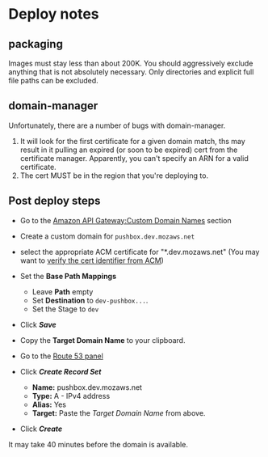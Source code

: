 # Deploy notes

## packaging
Images must stay less than about 200K. You should aggressively exclude
anything that is not absolutely necessary. Only directories and explicit
full file paths can be excluded.

## domain-manager

Unfortunately, there are a number of bugs with domain-manager.

1) It will look for the first certificate for a given domain match,
ths may result in it pulling an expired (or soon to be expired) cert from
the certificate manager. Apparently, you can't specify an ARN for a valid
certificate.
2) The cert MUST be in the region that you're deploying to.


## Post deploy steps

* Go to the [Amazon API Gateway:Custom Domain Names](https://console.aws.amazon.com/apigateway/home?region=us-east-1#/custom-domain-names) section
* Create a custom domain for `pushbox.dev.mozaws.net`
* select the appropriate ACM certificate for "*.dev.mozaws.net" (You may
want to [verify the cert identifier from ACM](https://console.aws.amazon.com/acm/home))
* Set the **Base Path Mappings**
    * Leave **Path** empty
    * Set **Destination** to `dev-pushbox...`.
    * Set the Stage to `dev`

* Click ***Save***
* Copy the **Target Domain Name** to your clipboard.

* Go to the [Route 53 panel](https://console.aws.amazon.com/route53/home#resource-record-sets:Z3GEB01DYXZM0A)
* Click ***Create Record Set***
    * **Name:** pushbox.dev.mozaws.net
    * **Type:** A - IPv4 address
    * **Alias:** Yes
    * **Target:** Paste the *Target Domain Name* from above.
* Click ***Create***

It may take 40 minutes before the domain is available.
